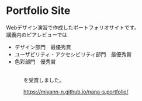# Portfolio Site

Webデザイン演習で作成したポートフォリオサイトです。<br>
講義内のピアレビューでは<br>
<ul>
<li>デザイン部門　最優秀賞</li>
<li>ユーザビリティ・アクセシビリティ部門　最優秀賞</li>
<li>色彩部門　優秀賞</li>
<ul>
<br>
を受賞しました。

<https://miyann-n.github.io/nana-s.portfolio/>
